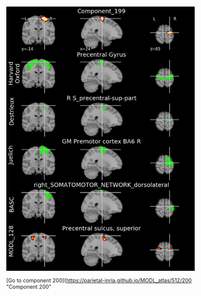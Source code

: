 


![199](preliminary/199.jpg "Component 199")

[Go to component 200](https://parietal-inria.github.io/MODL_atlas/512/200 "Component 200"